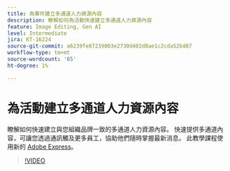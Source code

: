 ```yaml
---
title: 為事件建立多通道人力資源內容
description: 瞭解如何為活動快速建立多通道人力資源內容
feature: Image Editing, Gen AI
level: Intermediate
jira: KT-16224
source-git-commit: a6239fe87239003e2730d402d8ae1c2cda52bd87
workflow-type: tm+mt
source-wordcount: '65'
ht-degree: 1%

---
```


# 為活動建立多通道人力資源內容

瞭解如何快速建立與您組織品牌一致的多通道人力資源內容。 快速提供多通道內容，可讓您透過通訊觸及更多員工，協助他們隨時掌握最新消息。 此教學課程使用新的 [Adobe Express](https://www.adobe.com/express/)。

>[!VIDEO](https://video.tv.adobe.com/v/3434608?quality=12&learn=on&hidetitle=true&captions=chi_hant)
